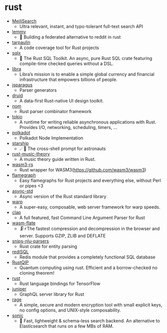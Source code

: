 # rust
- [MeiliSearch](https://github.com/meilisearch/MeiliSearch)
  - Ultra relevant, instant, and typo-tolerant full-text search API
- [lemmy](https://github.com/dessalines/lemmy)
  - 🐀 Building a federated alternative to reddit in rust
- [tarpaulin](https://github.com/xd009642/tarpaulin)
  - A code coverage tool for Rust projects
- [sqlx](https://github.com/launchbadge/sqlx)
  - 🧰 The Rust SQL Toolkit. An async, pure Rust SQL crate featuring compile-time checked queries without a DSL.
- [libra](https://github.com/libra/libra)
  - Libra’s mission is to enable a simple global currency and financial infrastructure that empowers billions of people.
- [jsparagus](https://github.com/mozilla-spidermonkey/jsparagus)
  - Parser generators
- [druid](https://github.com/xi-editor/druid)
  - A data-first Rust-native UI design toolkit.
- [nom](https://github.com/Geal/nom)
  - Rust parser combinator framework
- [tokio](https://github.com/tokio-rs/tokio)
  - A runtime for writing reliable asynchronous applications with Rust. Provides I/O, networking, scheduling, timers, ...
- [polkadot](https://github.com/paritytech/polkadot)
  - Polkadot Node Implementation
- [starship](https://github.com/starship/starship)
  - ☄🌌️ The cross-shell prompt for astronauts
- [rust-music-theory](https://github.com/ozankasikci/rust-music-theory)
  - A music theory guide written in Rust.
- [wasm3-rs](https://github.com/Veykril/wasm3-rs)
  - Rust wrapper for WASM3(https://github.com/wasm3/wasm3)
- [flamegraph](https://github.com/flamegraph-rs/flamegraph)
  - Easy flamegraphs for Rust projects and everything else, without Perl or pipes <3
- [async-std](https://github.com/async-rs/async-std)
  - Async version of the Rust standard library
- [warp](https://github.com/seanmonstar/warp)
  - A super-easy, composable, web server framework for warp speeds.
- [clap](https://github.com/clap-rs/clap)
  - A full featured, fast Command Line Argument Parser for Rust
- [wasm-flate](https://github.com/drbh/wasm-flate)
  - 🗜️⚡The fastest compression and decompression in the browser and server. Supports GZIP, ZLIB and DEFLATE
- [snips-nlu-parsers](https://github.com/snipsco/snips-nlu-parsers)
  - Rust crate for entity parsing
- [rediSQL](https://github.com/RedBeardLab/rediSQL)
  - Redis module that provides a completely functional SQL database
- [RustQIP](https://github.com/Renmusxd/RustQIP)
  - Quantum computing using rust. Efficient and a borrow-checked no cloning theorem!
- [rust](https://github.com/tensorflow/rust)
  - Rust language bindings for TensorFlow
- [juniper](https://github.com/graphql-rust/juniper)
  - GraphQL server library for Rust
- [rage](https://github.com/str4d/rage)
  - A simple, secure and modern encryption tool with small explicit keys, no config options, and UNIX-style composability.
- [sonic](https://github.com/valeriansaliou/sonic)
  - 🦔 Fast, lightweight & schema-less search backend. An alternative to Elasticsearch that runs on a few MBs of RAM.
